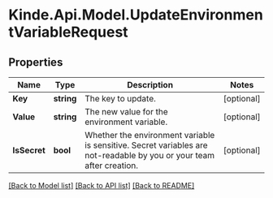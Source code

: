 # Kinde.Api.Model.UpdateEnvironmentVariableRequest

## Properties

Name | Type | Description | Notes
------------ | ------------- | ------------- | -------------
**Key** | **string** | The key to update. | [optional] 
**Value** | **string** | The new value for the environment variable. | [optional] 
**IsSecret** | **bool** | Whether the environment variable is sensitive. Secret variables are not-readable by you or your team after creation. | [optional] 

[[Back to Model list]](../README.md#documentation-for-models) [[Back to API list]](../README.md#documentation-for-api-endpoints) [[Back to README]](../README.md)


